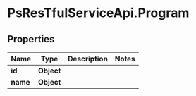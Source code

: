 # PsResTfulServiceApi.Program

## Properties
Name | Type | Description | Notes
------------ | ------------- | ------------- | -------------
**id** | **Object** |  | 
**name** | **Object** |  | 
